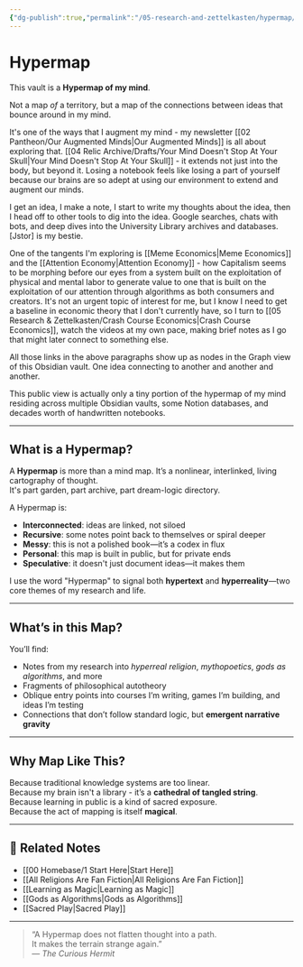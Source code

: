 ```yaml
---
{"dg-publish":true,"permalink":"/05-research-and-zettelkasten/hypermap/"}
---
```


# Hypermap

This vault is a **Hypermap of my mind**.

Not a map *of* a territory, but a map of the connections between ideas that bounce around in my mind.

It's one of the ways that I augment my mind - my newsletter [[02 Pantheon/Our Augmented Minds\|Our Augmented Minds]] is all about exploring that.  [[04 Relic Archive/Drafts/Your Mind Doesn't Stop At Your Skull\|Your Mind Doesn't Stop At Your Skull]] - it extends not just into the body, but beyond it.  Losing a notebook feels like losing a part of yourself because our brains are so adept at using our environment to extend and augment our minds.

I get an idea, I make a note, I start to write my thoughts about the idea, then I head off to other tools to dig into the idea.  Google searches, chats with bots, and deep dives into the University Library archives and databases.  [Jstor] is my bestie.

One of the tangents I'm exploring is [[Meme Economics\|Meme Economics]] and the [[Attention Economy\|Attention Economy]] - how Capitalism seems to be morphing before our eyes from a system built on the exploitation of physical and mental labor to generate value to one that is built on the exploitation of our attention through algorithms as both consumers and creators.  It's not an urgent topic of interest for me, but I know I need to get a baseline in economic theory that I don't currently have, so I turn to [[05 Research & Zettelkasten/Crash Course Economics\|Crash Course Economics]], watch the videos at my own pace, making brief notes as I go that might later connect to something else.

All those links in the above paragraphs show up as nodes in the Graph view of this Obsidian vault.  One idea connecting to another and another and another.  

This public view is actually only a tiny portion of the hypermap of my mind residing across multiple Obsidian vaults, some Notion databases, and decades worth of handwritten notebooks.

---

## What is a Hypermap?

A **Hypermap** is more than a mind map. It’s a nonlinear, interlinked, living cartography of thought.  
It's part garden, part archive, part dream-logic directory.

A Hypermap is:

- **Interconnected**: ideas are linked, not siloed
- **Recursive**: some notes point back to themselves or spiral deeper
- **Messy**: this is not a polished book—it’s a codex in flux
- **Personal**: this map is built in public, but for private ends
- **Speculative**: it doesn't just document ideas—it makes them

I use the word "Hypermap" to signal both **hypertext** and **hyperreality**—two core themes of my research and life.

---

## What’s in this Map?

You’ll find:

- Notes from my research into *hyperreal religion*, *mythopoetics*, *gods as algorithms*, and more
- Fragments of philosophical autotheory
- Oblique entry points into courses I’m writing, games I’m building, and ideas I’m testing
- Connections that don’t follow standard logic, but **emergent narrative gravity**

---

## Why Map Like This?

Because traditional knowledge systems are too linear.  
Because my brain isn't a library - it’s a **cathedral of tangled string**.  
Because learning in public is a kind of sacred exposure.  
Because the act of mapping is itself **magical**.

---

## 🔗 Related Notes

- [[00 Homebase/1 Start Here\|Start Here]]
- [[All Religions Are Fan Fiction\|All Religions Are Fan Fiction]]
- [[Learning as Magic\|Learning as Magic]]
- [[Gods as Algorithms\|Gods as Algorithms]]
- [[Sacred Play\|Sacred Play]]

---

> “A Hypermap does not flatten thought into a path.  
> It makes the terrain strange again.”  
> — *The Curious Hermit*

